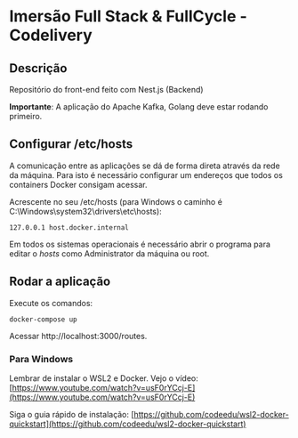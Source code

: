 # Imersão Full Stack & FullCycle - Codelivery

## Descrição

Repositório do front-end feito com Nest.js (Backend)

**Importante**: A aplicação do Apache Kafka, Golang deve estar rodando primeiro.

## Configurar /etc/hosts

A comunicação entre as aplicações se dá de forma direta através da rede da máquina.
Para isto é necessário configurar um endereços que todos os containers Docker consigam acessar.

Acrescente no seu /etc/hosts (para Windows o caminho é C:\Windows\system32\drivers\etc\hosts):
```
127.0.0.1 host.docker.internal
```
Em todos os sistemas operacionais é necessário abrir o programa para editar o *hosts* como Administrator da máquina ou root.

## Rodar a aplicação

Execute os comandos:

```
docker-compose up
```

Acessar http://localhost:3000/routes.

### Para Windows

Lembrar de instalar o WSL2 e Docker. Vejo o vídeo: [https://www.youtube.com/watch?v=usF0rYCcj-E](https://www.youtube.com/watch?v=usF0rYCcj-E)

Siga o guia rápido de instalação: [https://github.com/codeedu/wsl2-docker-quickstart](https://github.com/codeedu/wsl2-docker-quickstart)
